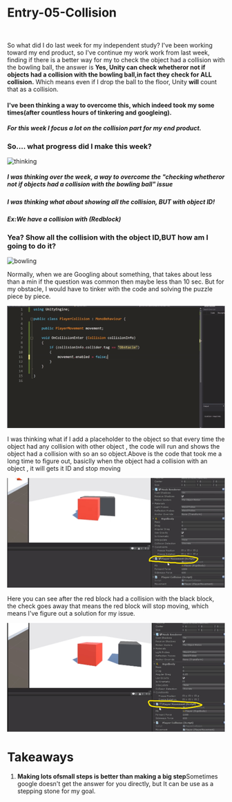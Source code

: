 # Entry-05-Collision
<br>

So what did I do last week for my independent study? I've been working toward my end product, so I've continue my work work from last week, finding if there is a better way for my to check the 
object had a collision with the bowling ball, the answer is <strong>Yes, Unity can check whetheror not if objects had a collision with the bowling ball,in fact they check for ALL collision.</strong>
 Which means even if I drop the ball to the floor, Unity <strong>will</strong> count that as a collision.

<h4>I've been thinking a way to overcome this, which indeed took my some times(after countless hours of tinkering and googleing).</h4>


<h5>For this week I focus a lot on the collision part for my end product.</h5>


<h3>So.... what progress did I make this week?</h3>
<img src="https://media.giphy.com/media/OaegIr7dIGfjq/giphy.gif" alt="thinking" >

<h5>I was thinking over the week, a way to overcome the "checking whetheror not if objects had a collision with the bowling ball" issue</h5>
<h5>I was thinking what about showing all the collision, <strong>BUT</strong> with object ID!</h5>
<h5>Ex:We have a collision with (Redblock)</h5>

<h3>Yea? Show all the collision with the object ID,BUT how am I going to do it?</h3>

<img src="https://media.giphy.com/media/Q7jLcqFVM4iIg/giphy.gif" alt="bowling" >

<p>Normally, when we are Googling about something, that takes about less than a min if the question was common then maybe less than 10 sec. But for my obstacle, I would have to tinker with the code and solving the puzzle piece by piece.</p>
<img src="collisioncode.jpg" alt="collision" >
<p>I was thinking what if I add a placeholder to the object so that every time the object had any collision with other object , the code will run and shows the object had a collision with so an so object.Above is the code that took me a long time to figure out, basiclly when the object had a collision with an object , it will gets it ID and stop moving</p>




<img src="collisionbefore.jpg" alt="collisionbefore" >
<p>Here you can see after the red block had a collision with the black block, the check goes away that means the red block will stop moving, which means I've figure out a solution for my issue.</p>
<img src="collisionafter.jpg" alt="collisionafter" >



<h1>Takeaways</h1>
<ol>
  <li><strong>Making lots ofsmall steps is better than making a big step</strong>Sometimes google doesn't get the answer for you directly, but It can be use as a stepping stone for my goal.</li>
  
</ol>


